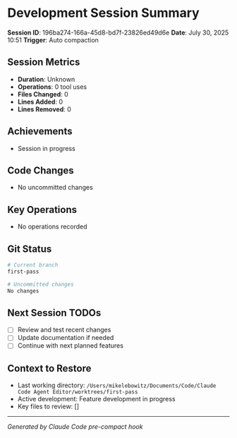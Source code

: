 # Development Session Summary

**Session ID**: 196ba274-166a-45d8-bd7f-23826ed49d6e
**Date**: July 30, 2025 10:51
**Trigger**: Auto compaction


## Session Metrics

- **Duration**: Unknown
- **Operations**: 0 tool uses
- **Files Changed**: 0
- **Lines Added**: 0
- **Lines Removed**: 0

## Achievements

- Session in progress

## Code Changes

- No uncommitted changes

## Key Operations

- No operations recorded

## Git Status

```bash
# Current branch
first-pass

# Uncommitted changes
No changes
```

## Next Session TODOs

- [ ] Review and test recent changes
- [ ] Update documentation if needed
- [ ] Continue with next planned features

## Context to Restore

- Last working directory: `/Users/mikelebowitz/Documents/Code/Claude Code Agent Editor/worktrees/first-pass`
- Active development: Feature development in progress
- Key files to review: []

---

*Generated by Claude Code pre-compact hook*
